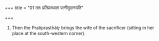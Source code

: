 +++
title = "01 ततः प्रतिप्रस्थाता पत्नीमुदानयति"

+++
1. Then the Pratiprasthātr̥ brings the wife of the sacrificer (sitting in her place at the south-western corner).
